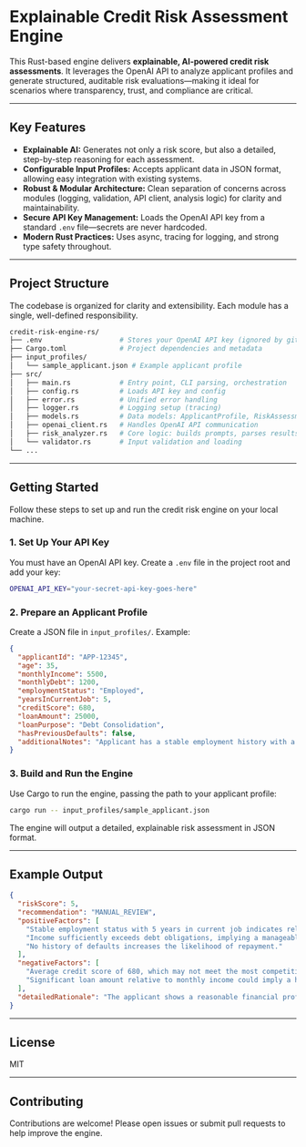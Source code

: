 # Explainable Credit Risk Assessment Engine

This Rust-based engine delivers **explainable, AI-powered credit risk assessments**. It leverages the OpenAI API to analyze applicant profiles and generate structured, auditable risk evaluations—making it ideal for scenarios where transparency, trust, and compliance are critical.

---

## Key Features
- **Explainable AI:** Generates not only a risk score, but also a detailed, step-by-step reasoning for each assessment.
- **Configurable Input Profiles:** Accepts applicant data in JSON format, allowing easy integration with existing systems.
- **Robust & Modular Architecture:** Clean separation of concerns across modules (logging, validation, API client, analysis logic) for clarity and maintainability.
- **Secure API Key Management:** Loads the OpenAI API key from a standard `.env` file—secrets are never hardcoded.
- **Modern Rust Practices:** Uses async, tracing for logging, and strong type safety throughout.

---

## Project Structure
The codebase is organized for clarity and extensibility. Each module has a single, well-defined responsibility.

```bash
credit-risk-engine-rs/
├── .env                   # Stores your OpenAI API key (ignored by git)
├── Cargo.toml             # Project dependencies and metadata
├── input_profiles/
│   └── sample_applicant.json # Example applicant profile
├── src/
│   ├── main.rs            # Entry point, CLI parsing, orchestration
│   ├── config.rs          # Loads API key and config
│   ├── error.rs           # Unified error handling
│   ├── logger.rs          # Logging setup (tracing)
│   ├── models.rs          # Data models: ApplicantProfile, RiskAssessment
│   ├── openai_client.rs   # Handles OpenAI API communication
│   ├── risk_analyzer.rs   # Core logic: builds prompts, parses results
│   └── validator.rs       # Input validation and loading
└── ...
```

---

## Getting Started
Follow these steps to set up and run the credit risk engine on your local machine.

### 1. Set Up Your API Key
You must have an OpenAI API key. Create a `.env` file in the project root and add your key:

```bash
OPENAI_API_KEY="your-secret-api-key-goes-here"
```

### 2. Prepare an Applicant Profile
Create a JSON file in `input_profiles/`. Example:

```json
{
  "applicantId": "APP-12345",
  "age": 35,
  "monthlyIncome": 5500,
  "monthlyDebt": 1200,
  "employmentStatus": "Employed",
  "yearsInCurrentJob": 5,
  "creditScore": 680,
  "loanAmount": 25000,
  "loanPurpose": "Debt Consolidation",
  "hasPreviousDefaults": false,
  "additionalNotes": "Applicant has a stable employment history with a reputable company. They are looking to consolidate two high-interest credit card debts into a single, lower-interest loan."
}
```

### 3. Build and Run the Engine
Use Cargo to run the engine, passing the path to your applicant profile:

```bash
cargo run -- input_profiles/sample_applicant.json
```

The engine will output a detailed, explainable risk assessment in JSON format.

---

## Example Output
```json
{
  "riskScore": 5,
  "recommendation": "MANUAL_REVIEW",
  "positiveFactors": [
    "Stable employment status with 5 years in current job indicates reliability.",
    "Income sufficiently exceeds debt obligations, implying a manageable debt-to-income ratio.",
    "No history of defaults increases the likelihood of repayment."
  ],
  "negativeFactors": [
    "Average credit score of 680, which may not meet the most competitive rates.",
    "Significant loan amount relative to monthly income could imply a high repayment burden."
  ],
  "detailedRationale": "The applicant shows a reasonable financial profile with a balanced income-to-debt ratio, a stable employment history, and a credit score that falls within an acceptable range for lending. The purpose of the loan is practical and aimed at improving financial efficiency through debt consolidation. While the credit score is not exceptionally high, the applicant's consistent employment and lack of previous defaults strengthen the case for loan approval. However, the average credit score suggests room for manual review to ensure all potential risks are mitigated."
}
```

---

## License
MIT

---

## Contributing
Contributions are welcome! Please open issues or submit pull requests to help improve the engine.
